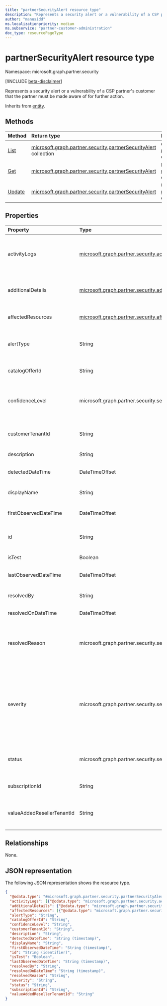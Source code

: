 ```yaml
---
title: "partnerSecurityAlert resource type"
description: "Represents a security alert or a vulnerability of a CSP partner's customer that the partner must be made aware of for further action."
author: "manusidd"
ms.localizationpriority: medium
ms.subservice: "partner-customer-administration"
doc_type: resourcePageType
---
```


# partnerSecurityAlert resource type

Namespace: microsoft.graph.partner.security

[!INCLUDE [beta-disclaimer](../../includes/beta-disclaimer.md)]

Represents a security alert or a vulnerability of a CSP partner's customer that the partner must be made aware of for further action.

Inherits from [entity](../resources/entity.md).

## Methods
|Method|Return type|Description|
|:---|:---|:---|
|[List](../api/partner-security-partnersecurityalert-list-securityalerts.md)|[microsoft.graph.partner.security.partnerSecurityAlert](../resources/partner-security-partnersecurityalert.md) collection|Get a list of the [microsoft.graph.partner.security.partnerSecurityAlert](../resources/partner-security-partnersecurityalert.md) objects and their properties.|
|[Get](../api/partner-security-partnersecurityalert-get.md)|[microsoft.graph.partner.security.partnerSecurityAlert](../resources/partner-security-partnersecurityalert.md)|Read the properties of a [microsoft.graph.partner.security.partnerSecurityAlert](../resources/partner-security-partnersecurityalert.md) object.|
|[Update](../api/partner-security-partnersecurityalert-update.md)|[microsoft.graph.partner.security.partnerSecurityAlert](../resources/partner-security-partnersecurityalert.md)|Update the properties of a [microsoft.graph.partner.security.partnerSecurityAlert](../resources/partner-security-partnersecurityalert.md) object.|


## Properties
|Property|Type|Description|
|:---|:---|:---|
|activityLogs|[microsoft.graph.partner.security.activityLog](../resources/partner-security-activitylog.md) collection|Represents the activity by a partner and contains details of the state transitions, by whom and when.|
|additionalDetails|[microsoft.graph.partner.security.additionalDataDictionary](../resources/partner-security-additionaldatadictionary.md)|A bag of name-value pairs value pairs which contain additional details about the alert.|
|affectedResources|[microsoft.graph.partner.security.affectedResource](../resources/partner-security-affectedresource.md) collection|Contains details of the resources affected by the security alert.|
|alertType|String|The type of vulnerability impacting the customer due to this alert.|
|catalogOfferId|String|The modern offer category ID of the subscription.|
|confidenceLevel|microsoft.graph.partner.security.securityAlertConfidence|Specifies the confidence in the alert. The possible values are: `low`, `medium`, `high`, `unknownFutureValue`.|
|customerTenantId|String|The impacted customer tenant associated with the alert.|
|description|String|String value describing each alert.|
|detectedDateTime|DateTimeOffset|Time when the alert was detected or created.|
|displayName|String|Brief identifying string value describing the alert.|
|firstObservedDateTime|DateTimeOffset|Time when the alert was detected or created.  subscription.|
|id|String|Unique identifier to represent the alert. Inherited from [microsoft.graph.entity](../resources/entity.md).|
|isTest|Boolean|An alert is test alert. It's true or false.|
|lastObservedDateTime|DateTimeOffset|The latest activity associated with the alert.|
|resolvedBy|String|The upn of the partner user who resolved the alert.|
|resolvedOnDateTime|DateTimeOffset|Time when the alert was resolved.|
|resolvedReason|microsoft.graph.partner.security.securityAlertResolvedReason|The reason provided by the partner for addressing the alert. The possible values are: `legitimate`, `ignore`, `fraud`, `unknownFutureValue`.|
|severity|microsoft.graph.partner.security.securityAlertSeverity|Indicates the possible impact on assets. The higher the severity the bigger the impact. Typically higher severity items require the most immediate attention. The possible values are: `informational`, `high`, `medium`, `low`, `unknownFutureValue`.|
|status|microsoft.graph.partner.security.securityAlertStatus|The status of the alert. The possible values are: `active`, `resolved`, `investigating`, `unknownFutureValue`.|
|subscriptionId|String|The subscription associated with the alert for the customer.|
|valueAddedResellerTenantId|String|The  value added reseller tenant associated with the partner tenant and customer tenant.|

## Relationships
None.

## JSON representation
The following JSON representation shows the resource type.
<!-- {
  "blockType": "resource",
  "keyProperty": "id",
  "@odata.type": "microsoft.graph.partner.security.partnerSecurityAlert",
  "baseType": "microsoft.graph.entity",
  "openType": false
}
-->
``` json
{
  "@odata.type": "#microsoft.graph.partner.security.partnerSecurityAlert",
  "activityLogs": [{"@odata.type": "microsoft.graph.partner.security.activityLog"}],
  "additionalDetails": {"@odata.type": "microsoft.graph.partner.security.additionalDataDictionary"},
  "affectedResources": [{"@odata.type": "microsoft.graph.partner.security.affectedResource"}],
  "alertType": "String",
  "catalogOfferId": "String",
  "confidenceLevel": "String",
  "customerTenantId": "String",
  "description": "String",
  "detectedDateTime": "String (timestamp)",
  "displayName": "String",
  "firstObservedDateTime": "String (timestamp)",
  "id": "String (identifier)",
  "isTest": "Boolean",
  "lastObservedDateTime": "String (timestamp)",
  "resolvedBy": "String",
  "resolvedOnDateTime": "String (timestamp)",
  "resolvedReason": "String",
  "severity": "String",
  "status": "String",
  "subscriptionId": "String",
  "valueAddedResellerTenantId": "String"
}
```

